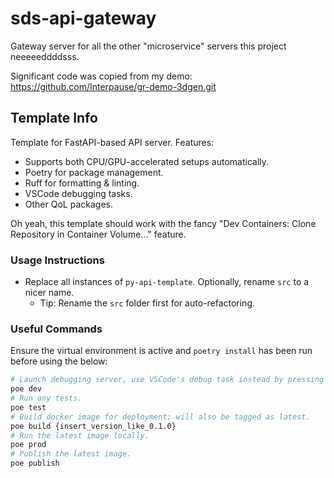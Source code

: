 # sds-api-gateway

Gateway server for all the other "microservice" servers this project neeeeeddddsss.

Significant code was copied from my demo: <https://github.com/Interpause/gr-demo-3dgen.git>

## Template Info

Template for FastAPI-based API server. Features:

- Supports both CPU/GPU-accelerated setups automatically.
- Poetry for package management.
- Ruff for formatting & linting.
- VSCode debugging tasks.
- Other QoL packages.

Oh yeah, this template should work with the fancy "Dev Containers: Clone Repository
in Container Volume..." feature.

### Usage Instructions

- Replace all instances of `py-api-template`. Optionally, rename `src` to a nicer name.
  - Tip: Rename the `src` folder first for auto-refactoring.

### Useful Commands

Ensure the virtual environment is active and `poetry install` has been run before using the below:

```sh
# Launch debugging server, use VSCode's debug task instead by pressing F5.
poe dev
# Run any tests.
poe test
# Build docker image for deployment; will also be tagged as latest.
poe build {insert_version_like_0.1.0}
# Run the latest image locally.
poe prod
# Publish the latest image.
poe publish
```
